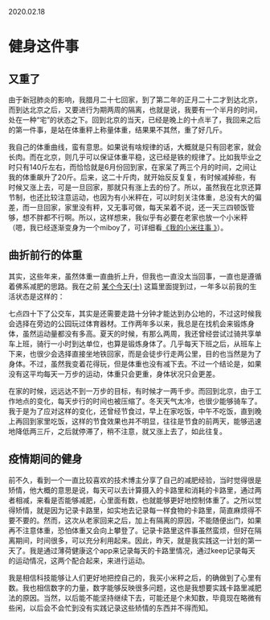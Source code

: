 2020.02.18
# 健身这件事


## 又重了

由于新冠肺炎的影响，我腊月二十七回家，到了第二年的正月二十二才到达北京，而到达北京之后，又要进行为期两周的隔离，也就是说，我要有一个半月的时间，处在一种“宅”的状态之下。回到北京的当天，已经是晚上的十点半了，我回来之后的第一件事，是站在体重秤上称量体重，结果果不其然，重了好几斤。

我自己的体重曲线，蛮有意思。如果说有啥规律的话，大概就是只有回老家，就会长肉。而在北京，则几乎可以保证体重平稳，这已经是铁的规律了。比如我毕业之时只有140斤左右，而恰恰就是6月份回到家，在家呆了两三个月的时间，之间让我的体重飙升了20斤。后来，这二十斤肉，就开始反反复复，有时候减掉些，有时候又涨上去，可是一旦回家，那就只有涨上去的份了。所以，虽然我在北京还算节制，也还比较注意运动，也因为有小米秤在，可以时刻关注体重，总没有大的偏差，而一旦回家，家里没有秤，又无事可做，每天呆着不说，还一天三四顿饭管够，想不胖都不行啊。所以，这样想来，我似乎有必要在老家也放一个小米秤（嗯，我已经逐渐变身为一个miboy了，可详细看[《我的小米往事
》](https://www.jianshu.com/p/cbef43e6bcec)）。

## 曲折前行的体重

其实，这些年来，虽然体重一直曲折上升，但我也一直没太当回事，一直也是遵循着佛系减肥的思路。我在之前 [某个今天(十)](https://www.jianshu.com/p/73d65147648d) 这篇里面提到过，一年多以前我的生活状态是这样的：

> 
七点四十下了公交车，其实是还需要走路十分钟才能达到办公地的，不过这时候我会选择在旁边的公园玩过体育器材。工作两年多以来，我总是在找机会来锻炼身体，虽然运动量都没有多高。夏天的时候，有那么两周，我还曾经尝试过骑共享单车上班，骑行一小时到达单位，也算是锻炼身体了。几乎每天下班之后，从班车上下来，也很少会选择直接坐地铁回家，而是会徒步行走两公里，目的也当然是为了身体。不过，虽然我变着花得玩，但是体重也没有减下去。不过一个结论是，如果没有这平均每天一万步的运动，体重只会更重，身体状况只会更差。


在家的时候，远远达不到一万步的目标，有时候才一两千步。而回到北京，由于工作地点的变化，每天步行的时间也被压缩了。冬天天气太冷，也很少能够骑车了。我于是为了应对这样的变化，还曾经节食过，早上在家吃饭，中午不吃饭，直到晚上再回到家里吃饭，这样的节食效果也并不明显，往往是节食的前两天，能够迅速地降低两三斤，之后就停滞了，稍不注意，就又涨上去了，如此往复。


##  疫情期间的健身

前不久，看到一个一直比较喜欢的技术博主分享了自己的减肥经验，当时觉得很是矫情，他大概的意思是说，每天可以去计算摄入的卡路里和消耗的卡路里，通过两者相减，来看是否能够减肥，心里面有数，也就能够更好地控制体重了。之所以觉得矫情，就是因为记录卡路里，如实地去记录每一样食物的卡路里，简直麻烦得不要不要的。然而，这次从老家回来之后，加上有隔离的原因，不能随便出门，如果再不注意体重，恐怕体重又会向上攀登了。记录卡路里这件事虽然蛮烦，但好在隔离期间，时间很多，可以充分利用起来。因此，昨天，就是我实践这一计划的第一天了。我是通过薄荷健康这个app来记录每天的卡路里情况，通过keep记录每天的运动情况，这两个配合起来，来进行运动。

我是相信科技能够让人们更好地把控自己的，我买小米秤之后，的确做到了心里有数。我也相信数字的力量，数字能够反映很多问题，这也是我想要实践卡路里减肥法的原因。当然，以后能不能坚持继续下去，可能还是个未知数，毕竟现在略微有些闲，以后会不会忙到没有实践记录这些矫情的东西并不得而知。


